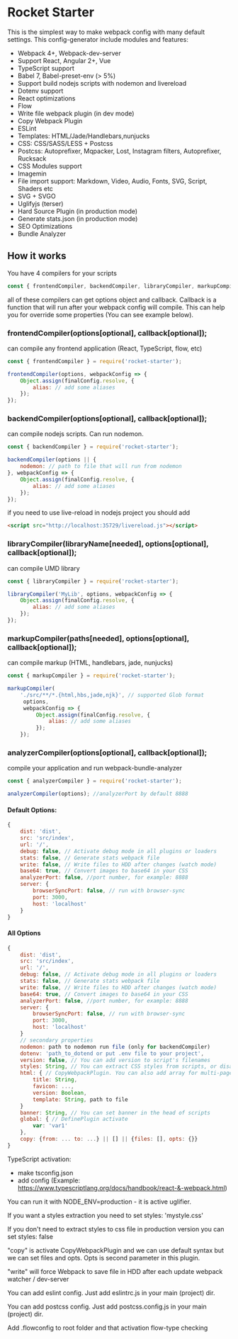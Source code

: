 # Rocket Starter

This is the simplest way to make webpack config with many default settings.
This config-generator include modules and features:

- Webpack 4+, Webpack-dev-server
- Support React, Angular 2+, Vue 
- TypeScript support
- Babel 7, Babel-preset-env (> 5%)
- Support build nodejs scripts with nodemon and livereload
- Dotenv support
- React optimizations
- Flow
- Write file webpack plugin (in dev mode)
- Copy Webpack Plugin
- ESLint
- Templates: HTML/Jade/Handlebars,nunjucks
- CSS: CSS/SASS/LESS + Postcss
- Postcss: Autoprefixer, Mqpacker, Lost, Instagram filters, Autoprefixer, Rucksack
- CSS Modules support
- Imagemin
- File import support: Markdown, Video, Audio, Fonts, SVG, Script, Shaders etc
- SVG + SVGO
- Uglifyjs (terser)
- Hard Source Plugin (in production mode)
- Generate stats.json (in production mode)
- SEO Optimizations
- Bundle Analyzer

## How it works
You have 4 compilers for your scripts

```jsx
const { frontendCompiler, backendCompiler, libraryCompiler, markupCompiler } = require('rocket-starter');
```
all of these compilers can get options object and callback. Callback is a function that will run after your webpack config will compile. This can help you for override some properties (You can see example below).

### frontendCompiler(options[optional], callback[optional]);
can compile any frontend application (React, TypeScript, flow, etc)
```jsx
const { frontendCompiler } = require('rocket-starter');

frontendCompiler(options, webpackConfig => {
    Object.assign(finalConfig.resolve, {
        alias: // add some aliases
    });
});
```
### backendCompiler(options[optional], callback[optional]);
can compile nodejs scripts. Can run nodemon.
```jsx
const { backendCompiler } = require('rocket-starter');

backendCompiler(options || {
    nodemon: // path to file that will run from nodemon
}, webpackConfig => {
    Object.assign(finalConfig.resolve, {
        alias: // add some aliases
    });
});
```
if you need to use live-reload in nodejs project you should add
```html
<script src="http://localhost:35729/livereload.js"></script>
```

### libraryCompiler(libraryName[needed], options[optional], callback[optional]);
can compile UMD library
```jsx
const { libraryCompiler } = require('rocket-starter');

libraryCompiler('MyLib', options, webpackConfig => {
    Object.assign(finalConfig.resolve, {
        alias: // add some aliases
    });
});
```
### markupCompiler(paths[needed], options[optional], callback[optional]);
can compile markup (HTML, handlebars, jade, nunjucks)
```jsx
const { markupCompiler } = require('rocket-starter');

markupCompiler(
    './src/**/*.{html,hbs,jade,njk}', // supported Glob format
     options,
     webpackConfig => {
         Object.assign(finalConfig.resolve, {
             alias: // add some aliases
         });
    });
```
### analyzerCompiler(options[optional], callback[optional]);
compile your application and run webpack-bundle-analyzer
```jsx
const { analyzerCompiler } = require('rocket-starter');

analyzerCompiler(options); //analyzerPort by default 8888
```

#### Default Options:

```jsx
{
    dist: 'dist',
    src: 'src/index',
    url: '/',
    debug: false, // Activate debug mode in all plugins or loaders
    stats: false, // Generate stats webpack file
    write: false, // Write files to HDD after changes (watch mode)
    base64: true, // Convert images to base64 in your CSS
    analyzerPort: false, //port number, for example: 8888
    server: {
        browserSyncPort: false, // run with browser-sync
        port: 3000,
        host: 'localhost'
    }
}
```

#### All Options

```jsx
{
    dist: 'dist',
    src: 'src/index',
    url: '/',
    debug: false, // Activate debug mode in all plugins or loaders
    stats: false, // Generate stats webpack file
    write: false, // Write files to HDD after changes (watch mode)
    base64: true, // Convert images to base64 in your CSS
    analyzerPort: false, //port number, for example: 8888
    server: {
        browserSyncPort: false, // run with browser-sync
        port: 3000,
        host: 'localhost'
    }
    // secondary properties
    nodemon: path to nodemon run file (only for backendCompiler)
    dotenv: 'path_to_dotend or put .env file to your project',
    version: false, // You can add version to script's filenames
    styles: String, // You can extract CSS styles from scripts, or disable it - set false
    html: { // CopyWebpackPlugin. You can also add array for multi-pages support
        title: String,
        favicon: ...,
        version: Boolean,
        template: String, path to file
    }
    banner: String, // You can set banner in the head of scripts
    global: { // DefinePlugin activate
        var: 'var1'
    },
    copy: {from: ... to: ...} || [] || {files: [], opts: {}}
}
```
TypeScript activation:
- make tsconfig.json
- add config (Example: https://www.typescriptlang.org/docs/handbook/react-&-webpack.html) 

You can run it with NODE_ENV=production - it is active uglifier. 

If you want a styles extraction you need to set styles: 'mystyle.css'

If you don't need to extract styles to css file in production version you can set styles: false

"copy" is activate CopyWebpackPlugin and we can use default syntax but we can set files and opts. Opts is second parameter in this plugin.

"write" will force Webpack to save file in HDD after each update webpack watcher / dev-server

You can add eslint config. Just add eslintrc.js in your main (project) dir.

You can add postcss config. Just add postcss.config.js  in your main (project) dir.

Add .flowconfig to root folder and that activation flow-type checking
